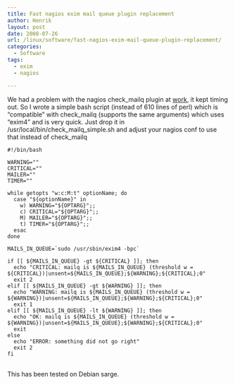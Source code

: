 ```yaml
---
title: Fast nagios exim mail queue plugin replacement
author: Henrik
layout: post
date: 2008-07-26
url: /linux/software/fast-nagios-exim-mail-queue-plugin-replacement/
categories:
  - Software
tags:
  - exim
  - nagios

---
```

We had a problem with the nagios check_mailq plugin at [work][1], it kept timing out. So I wrote a simple bash script (instead of 610 lines of perl) which is &#8220;compatible&#8221; with check\_mailq (supports the same arguments) which uses &#8220;exim4&#8221; and is very quick. Just drop it in /usr/local/bin/check\_mailq\_simple.sh and adjust your nagios conf to use that instead of check\_mailq
<!--more-->

<pre>
<code class="language-bash">#!/bin/bash

WARNING=""
CRITICAL=""
MAILER=""
TIMER=""

while getopts "w:c:M:t" optionName; do
  case "${optionName}" in
    w) WARNING="${OPTARG}";;
    c) CRITICAL="${OPTARG}";;
    M) MAILER="${OPTARG}";;
    t) TIMER="${OPTARG}";;
  esac
done

MAILS_IN_QUEUE=`sudo /usr/sbin/exim4 -bpc`

if [[ ${MAILS_IN_QUEUE} -gt ${CRITICAL} ]]; then
  echo "CRITICAL: mailq is ${MAILS_IN_QUEUE} (threshold w = ${CRITICAL})|unsent=${MAILS_IN_QUEUE};${WARNING};${CRITICAL};0"
  exit 2
elif [[ ${MAILS_IN_QUEUE} -gt ${WARNING} ]]; then
  echo "WARNING: mailq is ${MAILS_IN_QUEUE} (threshold w = ${WARNING})|unsent=${MAILS_IN_QUEUE};${WARNING};${CRITICAL};0"
  exit 1
elif [[ ${MAILS_IN_QUEUE} -lt ${WARNING} ]]; then
  echo "OK: mailq is ${MAILS_IN_QUEUE} (threshold w = ${WARNING})|unsent=${MAILS_IN_QUEUE};${WARNING};${CRITICAL};0"
  exit
else
  echo "ERROR: something did not go right"
  exit 2
fi
</code>
</pre>

This has been tested on Debian sarge.

 [1]: http://www.bellcom.dk
